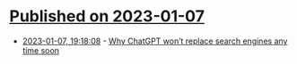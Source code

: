 # [Published on 2023-01-07](index.md)

* [2023-01-07, 19:18:08](https://news.ycombinator.com/item?id=34291565) - [Why ChatGPT won’t replace search engines any time soon](https://www.algolia.com/blog/ai/why-chatgpt-wont-replace-search-engines-any-time-soon/)
